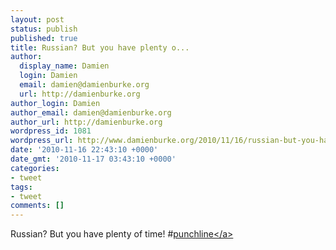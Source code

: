 ```yaml
---
layout: post
status: publish
published: true
title: Russian? But you have plenty o...
author:
  display_name: Damien
  login: Damien
  email: damien@damienburke.org
  url: http://damienburke.org
author_login: Damien
author_email: damien@damienburke.org
author_url: http://damienburke.org
wordpress_id: 1081
wordpress_url: http://www.damienburke.org/2010/11/16/russian-but-you-have-plenty-o/
date: '2010-11-16 22:43:10 +0000'
date_gmt: '2010-11-17 03:43:10 +0000'
categories:
- tweet
tags:
- tweet
comments: []
---
```

<p>Russian? But you have plenty of time! #<a href="http:&#47;&#47;search.twitter.com&#47;search?q=%23punchline" class="aktt_hashtag">punchline<&#47;a></p>
